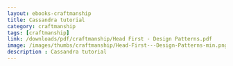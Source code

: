 ```yaml
---
layout: ebooks-craftmanship
title: Cassandra tutorial
category: craftmanship
tags: [craftmanship]
link: /downloads/pdf/craftmanship/Head First - Design Patterns.pdf 
image: /images/thumbs/craftmanship/Head-First---Design-Patterns-min.png
description : Cassandra tutorial 
---
```












